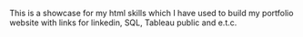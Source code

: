 This is a showcase for my html skills which I have used to build my portfolio website with links for linkedin, SQL, Tableau public and e.t.c.
